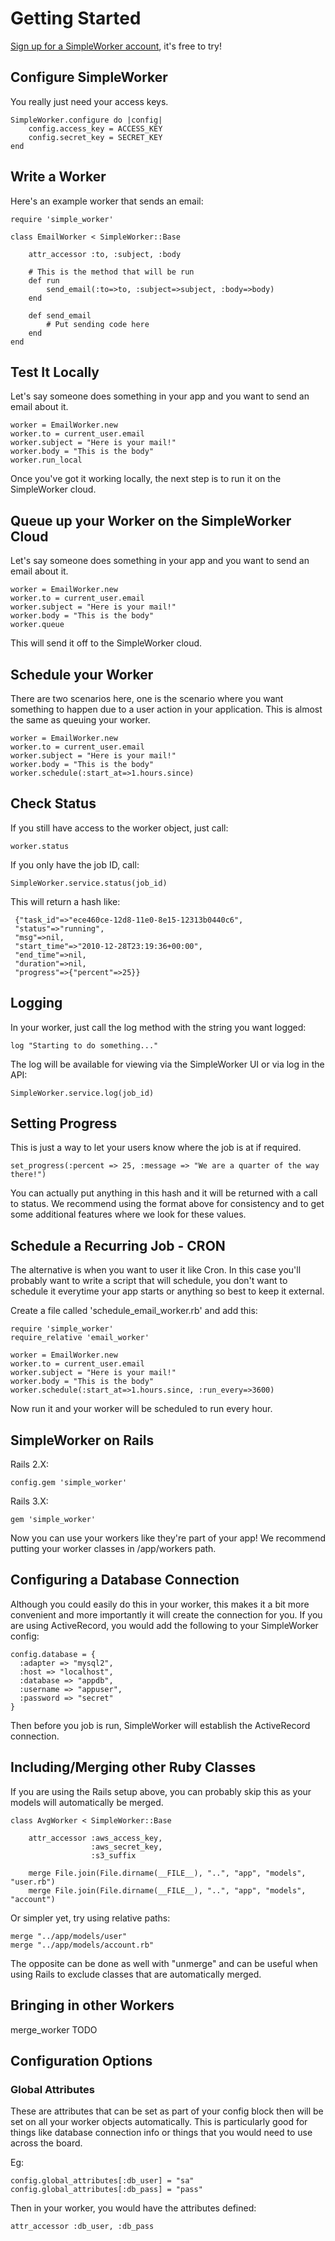 Getting Started
===============

[Sign up for a SimpleWorker account][1], it's free to try!

[1]: http://www.simpleworker.com/

Configure SimpleWorker
----------------------

You really just need your access keys.

    SimpleWorker.configure do |config|
        config.access_key = ACCESS_KEY
        config.secret_key = SECRET_KEY
    end

Write a Worker
--------------

Here's an example worker that sends an email:

    require 'simple_worker'

    class EmailWorker < SimpleWorker::Base

        attr_accessor :to, :subject, :body

        # This is the method that will be run
        def run
            send_email(:to=>to, :subject=>subject, :body=>body)
        end

        def send_email
            # Put sending code here
        end
    end

Test It Locally
---------------

Let's say someone does something in your app and you want to send an email about it.

    worker = EmailWorker.new
    worker.to = current_user.email
    worker.subject = "Here is your mail!"
    worker.body = "This is the body"
    worker.run_local

Once you've got it working locally, the next step is to run it on the SimpleWorker cloud.

Queue up your Worker on the SimpleWorker Cloud
----------------------------------------------

Let's say someone does something in your app and you want to send an email about it.

    worker = EmailWorker.new
    worker.to = current_user.email
    worker.subject = "Here is your mail!"
    worker.body = "This is the body"
    worker.queue

This will send it off to the SimpleWorker cloud.

Schedule your Worker
--------------------

There are two scenarios here, one is the scenario where you want something to happen due to a user
action in your application. This is almost the same as queuing your worker.

    worker = EmailWorker.new
    worker.to = current_user.email
    worker.subject = "Here is your mail!"
    worker.body = "This is the body"
    worker.schedule(:start_at=>1.hours.since)

Check Status
------------

If you still have access to the worker object, just call:

    worker.status

If you only have the job ID, call:

    SimpleWorker.service.status(job_id)

This will return a hash like:

     {"task_id"=>"ece460ce-12d8-11e0-8e15-12313b0440c6",
     "status"=>"running",
     "msg"=>nil,
     "start_time"=>"2010-12-28T23:19:36+00:00",
     "end_time"=>nil,
     "duration"=>nil,
     "progress"=>{"percent"=>25}}


Logging
-------

In your worker, just call the log method with the string you want logged:

    log "Starting to do something..."

The log will be available for viewing via the SimpleWorker UI or via log in the API:

    SimpleWorker.service.log(job_id)

Setting Progress
----------------

This is just a way to let your users know where the job is at if required.

    set_progress(:percent => 25, :message => "We are a quarter of the way there!")

You can actually put anything in this hash and it will be returned with a call to status. We recommend using
the format above for consistency and to get some additional features where we look for these values.

Schedule a Recurring Job - CRON
------------------------------

The alternative is when you want to user it like Cron. In this case you'll probably
want to write a script that will schedule, you don't want to schedule it everytime your
app starts or anything so best to keep it external.

Create a file called 'schedule_email_worker.rb' and add this:

    require 'simple_worker'
    require_relative 'email_worker'

    worker = EmailWorker.new
    worker.to = current_user.email
    worker.subject = "Here is your mail!"
    worker.body = "This is the body"
    worker.schedule(:start_at=>1.hours.since, :run_every=>3600)

Now run it and your worker will be scheduled to run every hour.

SimpleWorker on Rails
---------------------

Rails 2.X:

    config.gem 'simple_worker'

Rails 3.X:

    gem 'simple_worker'

Now you can use your workers like they're part of your app!  We recommend putting your worker classes in
/app/workers path.

Configuring a Database Connection
---------------------------------

Although you could easily do this in your worker, this makes it a bit more convenient and more importantly
it will create the connection for you. If you are using ActiveRecord, you would add the following to your
SimpleWorker config:

    config.database = {
      :adapter => "mysql2",
      :host => "localhost",
      :database => "appdb",
      :username => "appuser",
      :password => "secret"
    }

Then before you job is run, SimpleWorker will establish the ActiveRecord connection.

Including/Merging other Ruby Classes
------------------------------------

If you are using the Rails setup above, you can probably skip this as your models will automatically be merged.

    class AvgWorker < SimpleWorker::Base

        attr_accessor :aws_access_key,
                      :aws_secret_key,
                      :s3_suffix

        merge File.join(File.dirname(__FILE__), "..", "app", "models", "user.rb")
        merge File.join(File.dirname(__FILE__), "..", "app", "models", "account")

Or simpler yet, try using relative paths:

    merge "../app/models/user"
    merge "../app/models/account.rb"

The opposite can be done as well with "unmerge" and can be useful when using Rails to exclude classes that are automatically
merged.


Bringing in other Workers
---------------------

merge_worker
TODO


Configuration Options
---------------------

### Global Attributes

These are attributes that can be set as part of your config block then will be set on
all your worker objects automatically. This is particularly good for things like database
connection info or things that you would need to use across the board.

Eg:

    config.global_attributes[:db_user] = "sa"
    config.global_attributes[:db_pass] = "pass"

Then in your worker, you would have the attributes defined:

    attr_accessor :db_user, :db_pass

